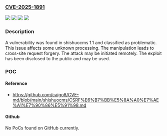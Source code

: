 ### [CVE-2025-1891](https://cve.mitre.org/cgi-bin/cvename.cgi?name=CVE-2025-1891)
![](https://img.shields.io/static/v1?label=Product&message=shishuocms&color=blue)
![](https://img.shields.io/static/v1?label=Version&message=%3D%201.1%20&color=brighgreen)
![](https://img.shields.io/static/v1?label=Vulnerability&message=Cross-Site%20Request%20Forgery&color=brighgreen)
![](https://img.shields.io/static/v1?label=Vulnerability&message=Missing%20Authorization&color=brighgreen)

### Description

A vulnerability was found in shishuocms 1.1 and classified as problematic. This issue affects some unknown processing. The manipulation leads to cross-site request forgery. The attack may be initiated remotely. The exploit has been disclosed to the public and may be used.

### POC

#### Reference
- https://github.com/caigo8/CVE-md/blob/main/shishuocms/CSRF%E6%B7%BB%E5%8A%A0%E7%AE%A1%E7%90%86%E5%91%98.md

#### Github
No PoCs found on GitHub currently.

